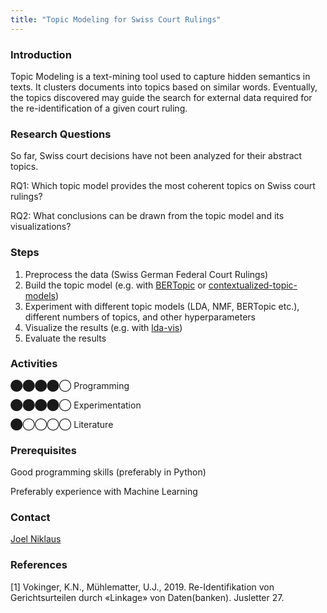 ```yaml
---
title: "Topic Modeling for Swiss Court Rulings"
---
```


### Introduction

Topic Modeling is a text-mining tool used to capture hidden semantics in texts. It clusters documents into topics based on similar words. Eventually, the topics discovered may guide the search for external data required for the re-identification of a given court ruling.

### Research Questions

So far, Swiss court decisions have not been analyzed for their abstract topics.

RQ1: Which topic model provides the most coherent topics on Swiss court rulings?

RQ2: What conclusions can be drawn from the topic model and its visualizations?

### Steps

1.  Preprocess the data (Swiss German Federal Court Rulings)
2.  Build the topic model (e.g. with [BERTopic](https://github.com/MaartenGr/BERTopic/) or [contextualized-topic-models](https://github.com/MilaNLProc/contextualized-topic-models))
3.  Experiment with different topic models (LDA, NMF, BERTopic etc.), different numbers of topics, and other hyperparameters
4.  Visualize the results (e.g. with [lda-vis](https://github.com/bmabey/pyLDAvis))
5.  Evaluate the results

### Activities

⬤⬤⬤⬤◯ Programming

⬤⬤⬤⬤◯ Experimentation

⬤◯◯◯◯ Literature

### Prerequisites

Good programming skills (preferably in Python)

Preferably experience with Machine Learning

### Contact

[Joel Niklaus](https://www.digitale-nachhaltigkeit.unibe.ch/about_us/persons/niklaus_joel/index_eng.html)

### References

\[1\] Vokinger, K.N., Mühlematter, U.J., 2019. Re-Identifikation von Gerichtsurteilen durch «Linkage» von Daten(banken). Jusletter 27.